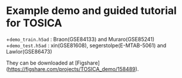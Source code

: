 # Example demo and guided tutorial for TOSICA

+`demo_train.h5ad` :  Braon(GSE84133) and Muraro(GSE85241)
+`demo_test.h5ad` :  xin(GSE81608), segerstolpe(E-MTAB-5061) and Lawlor(GSE86473)

They can be downloaded at [Figshare] (https://figshare.com/projects/TOSICA_demo/158489).
